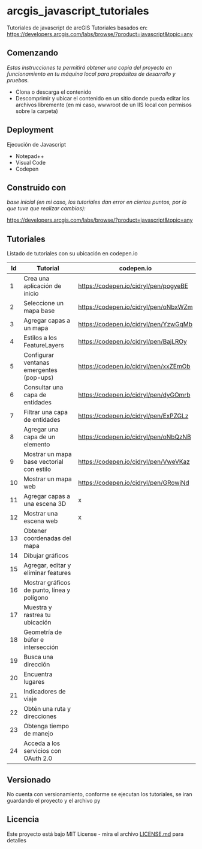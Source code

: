 # arcgis_javascript_tutoriales
Tutoriales de javascript de arcGIS
Tutoriales basados en:
https://developers.arcgis.com/labs/browse/?product=javascript&topic=any


## Comenzando

_Estas instrucciones te permitirá obtener una copia del proyecto en funcionamiento en tu máquina local para propósitos de desarrollo y pruebas._

* Clona o descarga el contenido
* Descomprimir y ubicar el contenido en un sitio donde pueda editar los archivos libremente (en mi caso, wwwroot de un IIS local con permisos sobre la carpeta)

## Deployment 

Ejecución de Javascript
* Notepad++
* Visual Code
* Codepen

## Construido con 

_base inicial (en mi caso, los tutoriales dan error en ciertos puntos, por lo que tuve que realizar cambios):_

https://developers.arcgis.com/labs/browse/?product=javascript&topic=any

## Tutoriales

Listado de tutoriales con su ubicación en codepen.io

| Id |                   Tutorial                  |               codepen.io              |
| -- | ------------------------------------------- | ------------------------------------- |
| 1  | Crea una aplicación de inicio               | https://codepen.io/cidryl/pen/pogyeBE |
| 2  | Seleccione un mapa base                     | https://codepen.io/cidryl/pen/oNbxWZm |
| 3  | Agregar capas a un mapa                     | https://codepen.io/cidryl/pen/YzwGqMb |
| 4  | Estilos a los FeatureLayers                 | https://codepen.io/cidryl/pen/BajLROy |
| 5  | Configurar ventanas emergentes (pop-ups)    | https://codepen.io/cidryl/pen/xxZEmOb |
| 6  | Consultar una capa de entidades             | https://codepen.io/cidryl/pen/dyGOmrb |
| 7  | Filtrar una capa de entidades               | https://codepen.io/cidryl/pen/ExPZGLz |
| 8  | Agregar una capa de un elemento             | https://codepen.io/cidryl/pen/oNbQzNB |
| 9  | Mostrar un mapa base vectorial con estilo   | https://codepen.io/cidryl/pen/VweVKaz |
| 10 | Mostrar un mapa web                         | https://codepen.io/cidryl/pen/GRowjNd |
| 11 | Agregar capas a una escena 3D               | x |
| 12 | Mostrar una escena web                      | x |
| 13 | Obtener coordenadas del mapa                | |
| 14 | Dibujar gráficos                            | |
| 15 | Agregar, editar y eliminar features         | |
| 16 | Mostrar gráficos de punto, línea y polígono | |
| 17 | Muestra y rastrea tu ubicación              | |
| 18 | Geometría de búfer e intersección           | |
| 19 | Busca una dirección                         | |
| 20 | Encuentra lugares                           | |
| 21 | Indicadores de viaje                        | |
| 22 | Obtén una ruta y direcciones                | |
| 23 | Obtenga tiempo de manejo                    | |
| 24 | Acceda a los servicios con OAuth 2.0        | |

## Versionado

No cuenta con versionamiento, conforme se ejecutan los tutoriales, se iran guardando el proyecto y el archivo py


## Licencia

Este proyecto está bajo MIT License - mira el archivo [LICENSE.md](LICENSE) para detalles
